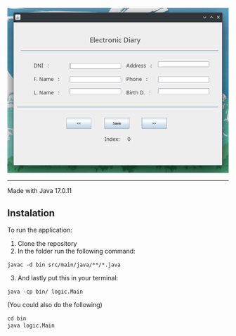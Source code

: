 ![A picture of the program](/assets/program.png)

---

Made with Java 17.0.11

## Instalation
To run the application:
1. Clone the repository
2. In the folder run the following command:
```
javac -d bin src/main/java/**/*.java
```
3. And lastly put this in your terminal:
```
java -cp bin/ logic.Main
```
(You could also do the following)
```
cd bin
java logic.Main
```
